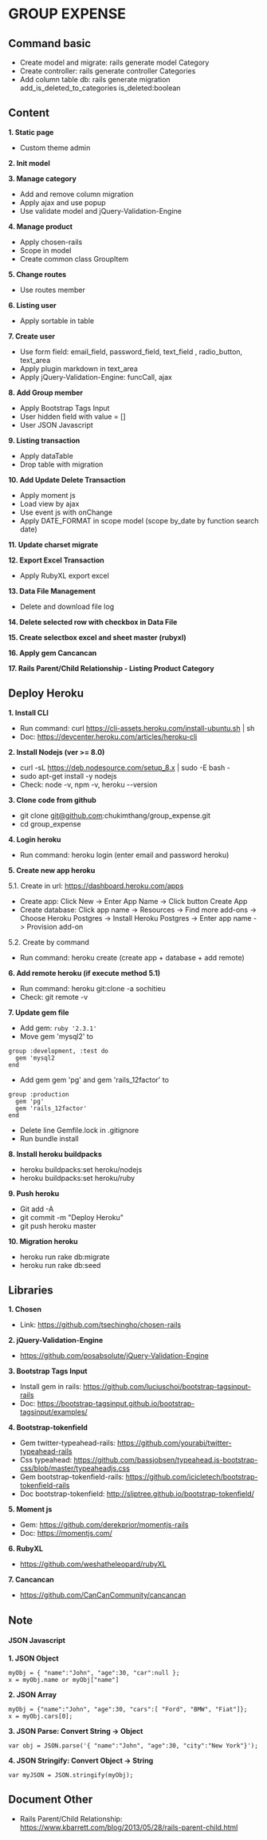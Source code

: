 # GROUP EXPENSE

## Command basic
- Create model and migrate: rails generate model Category
- Create controller: rails generate controller Categories
- Add column table db: rails generate migration add_is_deleted_to_categories is_deleted:boolean

## Content
**1. Static page**
- Custom theme admin

**2. Init model**

**3. Manage category**
- Add and remove column migration
- Apply ajax and use popup
- Use validate model and jQuery-Validation-Engine

**4. Manage product**
- Apply chosen-rails
- Scope in model
- Create common class GroupItem

**5. Change routes**
- Use routes member

**6. Listing user**
- Apply sortable in table

**7. Create user**
- Use form field: email_field, password_field, text_field , radio_button, text_area
- Apply plugin markdown in text_area
- Apply jQuery-Validation-Engine: funcCall, ajax

**8. Add Group member**
- Apply Bootstrap Tags Input
- User hidden field with value = []
- User JSON Javascript

**9. Listing transaction**
- Apply dataTable
- Drop table with migration

**10. Add Update Delete Transaction**
- Apply moment js
- Load view by ajax
- Use event js with onChange
- Apply DATE_FORMAT in scope model (scope by_date by function search date)

**11. Update charset migrate**

**12. Export Excel Transaction**
- Apply RubyXL export excel

**13. Data File Management**
- Delete and download file log

**14. Delete selected row with checkbox in Data File**

**15. Create selectbox excel and sheet master (rubyxl)**

**16. Apply gem Cancancan**

**17. Rails Parent/Child Relationship - Listing Product Category**

## Deploy Heroku
**1. Install CLI**
- Run command: curl https://cli-assets.heroku.com/install-ubuntu.sh | sh
- Doc: https://devcenter.heroku.com/articles/heroku-cli

**2. Install Nodejs (ver >= 8.0)**
- curl -sL https://deb.nodesource.com/setup_8.x | sudo -E bash -
- sudo apt-get install -y nodejs
- Check: node -v, npm -v, heroku --version

**3. Clone code from github**
- git clone git@github.com:chukimthang/group_expense.git
- cd group_expense

**4. Login heroku**
- Run command: heroku login (enter email and password heroku)

**5. Create new app heroku**

5.1. Create in url: https://dashboard.heroku.com/apps
- Create app: Click New -> Enter App Name -> Click button Create App
- Create database: Click app name -> Resources -> Find more add-ons -> Choose Heroku Postgres -> 
  Install Heroku Postgres -> Enter app name -> Provision add-on
  
5.2. Create by command
- Run command: heroku create (create app + database + add remote)

**6. Add remote heroku (if execute method 5.1)**
- Run command: heroku git:clone -a sochitieu
- Check: git remote -v

**7. Update gem file**
- Add gem: `ruby '2.3.1'`
- Move gem 'mysql2' to
```
group :development, :test do
  gem 'mysql2 
end
```
- Add gem gem 'pg' and gem 'rails_12factor' to
```
group :production
  gem 'pg'
  gem 'rails_12factor'  
end
```
- Delete line Gemfile.lock in .gitignore
- Run bundle install

**8. Install heroku buildpacks**
- heroku buildpacks:set heroku/nodejs
- heroku buildpacks:set heroku/ruby

**9. Push heroku**
- Git add -A
- git commit -m "Deploy Heroku"
- git push heroku master

**10. Migration heroku**
- heroku run rake db:migrate
- heroku run rake db:seed

## Libraries
**1. Chosen**
- Link: https://github.com/tsechingho/chosen-rails

**2. jQuery-Validation-Engine**
- https://github.com/posabsolute/jQuery-Validation-Engine

**3. Bootstrap Tags Input**
- Install gem in rails: https://github.com/luciuschoi/bootstrap-tagsinput-rails
- Doc: https://bootstrap-tagsinput.github.io/bootstrap-tagsinput/examples/

**4. Bootstrap-tokenfield**
- Gem twitter-typeahead-rails: https://github.com/yourabi/twitter-typeahead-rails
- Css typeahead: https://github.com/bassjobsen/typeahead.js-bootstrap-css/blob/master/typeaheadjs.css
- Gem bootstrap-tokenfield-rails: https://github.com/icicletech/bootstrap-tokenfield-rails
- Doc bootstrap-tokenfield: http://sliptree.github.io/bootstrap-tokenfield/

**5. Moment js**
- Gem: https://github.com/derekprior/momentjs-rails
- Doc: https://momentjs.com/

**6. RubyXL**
- https://github.com/weshatheleopard/rubyXL

**7. Cancancan**
- https://github.com/CanCanCommunity/cancancan

## Note
#### JSON Javascript
**1. JSON Object**
```
myObj = { "name":"John", "age":30, "car":null }; 
x = myObj.name or myObj["name"]
```

**2. JSON Array**
```
myObj = {"name":"John", "age":30, "cars":[ "Ford", "BMW", "Fiat"]}; 
x = myObj.cars[0];
```

**3. JSON Parse: Convert String -> Object**

```var obj = JSON.parse('{ "name":"John", "age":30, "city":"New York"}');```

**4. JSON Stringify: Convert Object -> String**

```var myJSON = JSON.stringify(myObj);```

## Document Other
- Rails Parent/Child Relationship: https://www.kbarrett.com/blog/2013/05/28/rails-parent-child.html

